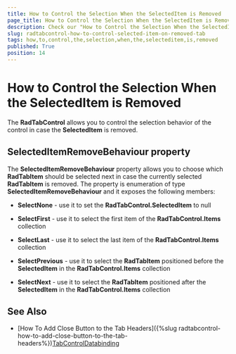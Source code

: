 ```yaml
---
title: How to Control the Selection When the SelectedItem is Removed
page_title: How to Control the Selection When the SelectedItem is Removed
description: Check our "How to Control the Selection When the SelectedItem is Removed" documentation article for the RadTabControl WPF control.
slug: radtabcontrol-how-to-control-selected-item-on-removed-tab
tags: how,to,control,the,selection,when,the,selecteditem,is,removed
published: True
position: 14
---
```


# How to Control the Selection When the SelectedItem is Removed



The __RadTabControl__ allows you to control the selection behavior of the control in case the __SelectedItem__ is removed. 

## SelectedItemRemoveBehaviour property

The __SelectedItemRemoveBehaviour__ property allows you to choose which __RadTabItem__ should be selected next in case the currently selected __RadTabItem__ is removed. The property is enumeration of type __SelectedItemRemoveBehaviour__ and it exposes the following members:

* __SelectNone__ - use it to set the __RadTabControl.SelectedItem__ to null 

* __SelectFirst__ - use it to select the first item of the __RadTabControl.Items__ collection

* __SelectLast__ - use it to select the last item of the __RadTabControl.Items__ collection

* __SelectPrevious__ - use it to select the __RadTabItem__ positioned before the __SelectedItem__ in the __RadTabControl.Items__ collection

* __SelectNext__ - use it to select the __RadTabItem__ positioned after the __SelectedItem__ in the __RadTabControl.Items__ collection

## See Also

 * [How To Add Close Button to the Tab Headers]({%slug radtabcontrol-how-to-add-close-button-to-the-tab-headers%})[TabControlDatabinding](https://demos.telerik.com/silverlight/#TabControl/Databinding)
